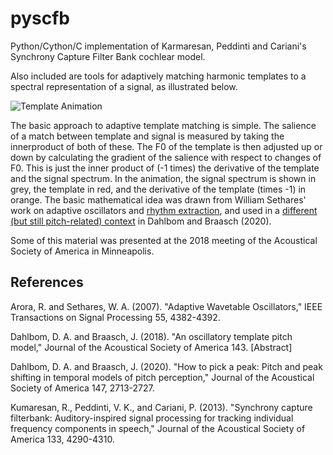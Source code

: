 # pyscfb
Python/Cython/C implementation of Karmaresan, Peddinti and Cariani's Synchrony Capture Filter Bank cochlear model.

Also included are tools for adaptively matching harmonic templates to a spectral representation of a signal, as illustrated below.

![Template Animation](/images/template-animation1.gif)

The basic approach to adaptive template matching is simple.  The salience of a match between template and signal is measured by taking the innerproduct of both of these.  The F0 of the template is then adjusted up or down by calculating the gradient of the salience with respect to changes of F0.  This is just the inner product of (-1 times) the derivative of the template and the signal spectrum.  In the animation, the signal spectrum is shown in grey, the template in red, and the derivative of the template (times -1) in orange.  The basic mathematical idea was drawn from William Sethares' work on adaptive oscillators and [rhythm extraction](https://www.springer.com/gp/book/9781846286391), and used in a [different (but still pitch-related) context](https://github.com/analogouscircuit/peakpitchshift) in Dahlbom and Braasch (2020).

Some of this material was presented at the 2018 meeting of the Acoustical Society of America in Minneapolis.

## References

Arora, R. and Sethares, W. A. (2007). "Adaptive Wavetable Oscillators," IEEE Transactions on Signal Processing 55, 4382-4392.

Dahlbom, D. A. and Braasch, J. (2018). "An oscillatory template pitch model," Journal of the Acoustical Society of America 143. \[Abstract\]

Dahlbom, D. A. and Braasch, J. (2020). "How to pick a peak: Pitch and peak shifting in temporal models of pitch perception," Journal of the Acoustical Society of America 147, 2713-2727.

Kumaresan, R., Peddinti, V. K., and Cariani, P. (2013). "Synchrony capture filterbank: Auditory-inspired signal processing for tracking individual frequency components in speech," Journal of the Acoustical Society of America 133, 4290-4310.
